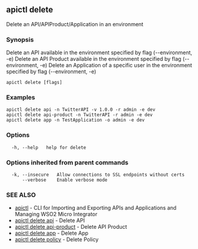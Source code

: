 ## apictl delete

Delete an API/APIProduct/Application in an environment

### Synopsis

Delete an API available in the environment specified by flag (--environment, -e)
Delete an API Product available in the environment specified by flag (--environment, -e)
Delete an Application of a specific user in the environment specified by flag (--environment, -e)

```
apictl delete [flags]
```

### Examples

```
apictl delete api -n TwitterAPI -v 1.0.0 -r admin -e dev
apictl delete api-product -n TwitterAPI -r admin -e dev 
apictl delete app -n TestApplication -o admin -e dev
```

### Options

```
  -h, --help   help for delete
```

### Options inherited from parent commands

```
  -k, --insecure   Allow connections to SSL endpoints without certs
      --verbose    Enable verbose mode
```

### SEE ALSO

* [apictl](apictl.md)	 - CLI for Importing and Exporting APIs and Applications and Managing WSO2 Micro Integrator
* [apictl delete api](apictl_delete_api.md)	 - Delete API
* [apictl delete api-product](apictl_delete_api-product.md)	 - Delete API Product
* [apictl delete app](apictl_delete_app.md)	 - Delete App
* [apictl delete policy](apictl_delete_policy.md)	 - Delete Policy

